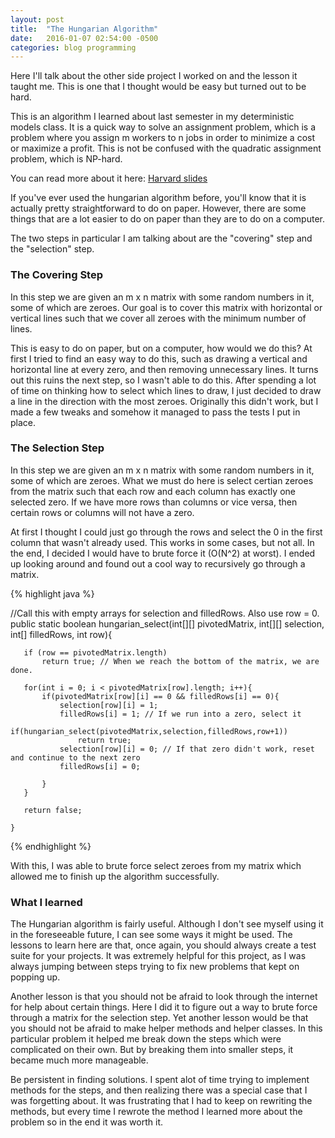 ```yaml
---
layout: post
title:  "The Hungarian Algorithm"
date:   2016-01-07 02:54:00 -0500
categories: blog programming
---
```


Here I'll talk about the other side project I worked on and	
the lesson it taught me. This is one that I thought
would be easy but turned out to be hard.

This is an algorithm I learned about last semester in my deterministic
models class. It is a quick way to solve an assignment problem, which is
a problem where you assign m workers to n jobs in order to minimize a cost
or maximize a profit. This is not be confused with the quadratic assignment problem,
which is NP-hard.

You can read more about it here: 
<a href=" http://www.math.harvard.edu/archive/20_spring_05/handouts/assignment_overheads.pdf">Harvard slides</a>

If you've ever used the hungarian algorithm before, you'll know that
it is actually pretty straightforward to do on paper. However, there are
some things that are a lot easier to do on paper than they are to do on a 
computer.

The two steps in particular I am talking about are the "covering" step and the 
"selection" step.

<h3>The Covering Step</h3>

In this step we are given an m x n matrix with some random numbers in it,
some of which are zeroes. Our goal is to cover this matrix with horizontal
or vertical lines such that we cover all zeroes with the minimum number of
lines. 

This is easy to do on paper, but on a computer, how would we do this? 
At first I tried to find an easy way to do this, such as drawing a vertical
and horizontal line at every zero, and then removing unnecessary lines. It
turns out this ruins the next step, so I wasn't able to do this. After spending
a lot of time on thinking how to select which lines to draw, I just decided to
draw a line in the direction with the most zeroes. Originally this didn't work, but
I made a few tweaks and somehow it managed to pass the tests I put in place.

<h3>The Selection Step</h3>

In this step we are given an m x n matrix with some random numbers in it, 
some of which are zeroes. What we must do here is select certian zeroes
from the matrix such that each row and each column has exactly one selected
zero. If we have more rows than columns or vice versa, then certain rows
or columns will not have a zero.

At first I thought I could just go through the rows and select the 0 in
the first column that wasn't already used. This works in some cases, but
not all. In the end, I decided I would have to brute force it (O(N^2) at worst).
I ended up looking around and found out a cool way to recursively go through a matrix.

{% highlight java %}

//Call this with empty arrays for selection and filledRows. Also use row = 0.
public static boolean hungarian_select(int[][] pivotedMatrix, int[][] selection, int[] filledRows, int row){
		
       if (row == pivotedMatrix.length)
    	   return true; // When we reach the bottom of the matrix, we are done.
       
	   for(int i = 0; i < pivotedMatrix[row].length; i++){
		   if(pivotedMatrix[row][i] == 0 && filledRows[i] == 0){
			   selection[row][i] = 1;
			   filledRows[i] = 1; // If we run into a zero, select it
			   if(hungarian_select(pivotedMatrix,selection,filledRows,row+1))
				   return true;
			   selection[row][i] = 0; // If that zero didn't work, reset and continue to the next zero
			   filledRows[i] = 0;
					   
		   }
	   }
	   
	   return false;
		
	}

{% endhighlight %}

With this, I was able to brute force select zeroes from my matrix which allowed me to 
finish up the algorithm successfully.

<h3> What I learned </h3>

The Hungarian algorithm is fairly useful. Although I don't see myself using it in
the foreseeable future, I can see some ways it might be used. The lessons to learn here
are that, once again, you should always create a test suite for your projects. It was
extremely helpful for this project, as I was always jumping between steps trying to fix
new problems that kept on popping up. 

Another lesson is that you should not be afraid to look through the internet for help about certain things. Here I did it to figure out a way to brute force through a matrix for the selection step. Yet another lesson would be that you should not be afraid to make helper methods and helper classes. In this particular problem it helped me break down the steps which were complicated on their own. But by breaking them into smaller steps, it became much more manageable. 

Be persistent in finding solutions. I spent alot of time trying to implement methods for the steps, and then realizing there was a special case that I was forgetting about. It was frustrating that I had to keep on rewriting the methods, but every time I rewrote the method I learned more about the problem so
in the end it was worth it.
